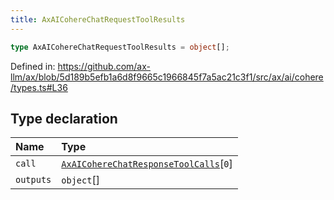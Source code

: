 ```yaml
---
title: AxAICohereChatRequestToolResults
---
```


```ts
type AxAICohereChatRequestToolResults = object[];
```

Defined in: https://github.com/ax-llm/ax/blob/5d189b5efb1a6d8f9665c1966845f7a5ac21c3f1/src/ax/ai/cohere/types.ts#L36

## Type declaration

| Name | Type |
| :------ | :------ |
| `call` | [`AxAICohereChatResponseToolCalls`](/api/#03-apidocs/typealiasaxaicoherechatresponsetoolcalls)\[`0`\] |
| `outputs` | `object`[] |
